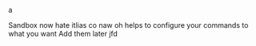 a


Sandbox now hate itlias co naw oh helps to configure your commands to what you want
Add them later jfd 
